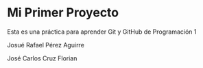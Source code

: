 # Mi Primer Proyecto
Esta es una práctica para aprender Git y GitHub de Programación 1

Josué Rafael Pérez Aguirre 

José Carlos Cruz Florian